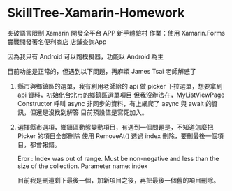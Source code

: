 # SkillTree-Xamarin-Homework
突破語言限制 Xamarin 開發全平台 APP 新手體驗村
作業：使用 Xamarin.Forms 實戰開發著名便利商店 店鋪查詢App

因為我只有 Android 可以跑模擬器，功能以 Android 為主

目前功能是正常的，但遇到以下問題，再麻煩 James Tsai 老師解惑了

1. 縣市與鄉鎮區的選單，我有利用老師給的 api 做 picker 下拉選單，想要拿到 api 資料，初始化台北市的鄉鎮區選單項目
   但我沒辦法在，MyListViewPage Constructor 呼叫 async 非同步的資料，有上網爬了 async 與 await 的資訊，但還是沒找到解答
   目前預設值是寫死加入。
   
2. 選擇縣市選項，鄉鎮區動態變動項目，有遇到一個問題是，不知道怎麼把 Picker 的項目全部刪除
   使用 RemoveAt() 透過 index 刪除，要刪最後一個項目，都會報錯。
   
   Eror : Index was out of range. Must be non-negative and less than the size of the collection. Parameter name: index
   
   目前我是刪道剩下最後一個，加新項目之後，再把最後一個舊的項目刪除。
